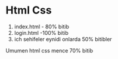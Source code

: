  
#   Html Css 

1. index.html - 80% bitib
2. login.html -100% bitib
3. ich sehifeler eynidi onlarda 50% bitibler

Umumen html css mence 70% bitib 